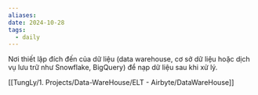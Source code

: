 ```yaml
---
aliases: 
date: 2024-10-28
tags:
  - daily
---
```

Nơi thiết lập đích đến của dữ liệu (data warehouse, cơ sở dữ liệu hoặc dịch vụ lưu trữ như Snowflake, BigQuery) để nạp dữ liệu sau khi xử lý.

[[TungLy/1. Projects/Data-WareHouse/ELT - Airbyte/DataWareHouse]]